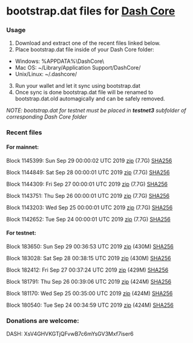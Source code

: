 # bootstrap.dat files for [Dash Core](https://www.dash.org)

### Usage

1. Download and extract one of the recent files linked below.
2. Place bootstrap.dat file inside of your Dash Core folder:
 - Windows: %APPDATA%\DashCore\
 - Mac OS: ~/Library/Application Support/DashCore/
 - Unix/Linux: ~/.dashcore/
3. Run your wallet and let it sync using bootstrap.dat
4. Once sync is done bootstrap.dat file will be renamed to bootstrap.dat.old automagically and can be safely removed.

_NOTE: bootstrap.dat for testnet must be placed in **testnet3** subfolder of corresponding Dash Core folder_

### Recent files

#### For mainnet:

Block 1145399: Sun Sep 29 00:00:02 UTC 2019 [zip](https://dash-bootstrap.ams3.digitaloceanspaces.com/mainnet/2019-09-29/bootstrap.dat.zip) (7.7G) [SHA256](https://dash-bootstrap.ams3.digitaloceanspaces.com/mainnet/2019-09-29/sha256.txt)

Block 1144849: Sat Sep 28 00:00:01 UTC 2019 [zip](https://dash-bootstrap.ams3.digitaloceanspaces.com/mainnet/2019-09-28/bootstrap.dat.zip) (7.7G) [SHA256](https://dash-bootstrap.ams3.digitaloceanspaces.com/mainnet/2019-09-28/sha256.txt)

Block 1144309: Fri Sep 27 00:00:01 UTC 2019 [zip](https://dash-bootstrap.ams3.digitaloceanspaces.com/mainnet/2019-09-27/bootstrap.dat.zip) (7.7G) [SHA256](https://dash-bootstrap.ams3.digitaloceanspaces.com/mainnet/2019-09-27/sha256.txt)

Block 1143751: Thu Sep 26 00:00:01 UTC 2019 [zip](https://dash-bootstrap.ams3.digitaloceanspaces.com/mainnet/2019-09-26/bootstrap.dat.zip) (7.7G) [SHA256](https://dash-bootstrap.ams3.digitaloceanspaces.com/mainnet/2019-09-26/sha256.txt)

Block 1143203: Wed Sep 25 00:00:01 UTC 2019 [zip](https://dash-bootstrap.ams3.digitaloceanspaces.com/mainnet/2019-09-25/bootstrap.dat.zip) (7.7G) [SHA256](https://dash-bootstrap.ams3.digitaloceanspaces.com/mainnet/2019-09-25/sha256.txt)

Block 1142652: Tue Sep 24 00:00:01 UTC 2019 [zip](https://dash-bootstrap.ams3.digitaloceanspaces.com/mainnet/2019-09-24/bootstrap.dat.zip) (7.7G) [SHA256](https://dash-bootstrap.ams3.digitaloceanspaces.com/mainnet/2019-09-24/sha256.txt)


#### For testnet:

Block 183650: Sun Sep 29 00:36:53 UTC 2019 [zip](https://dash-bootstrap.ams3.digitaloceanspaces.com/testnet/2019-09-29/bootstrap.dat.zip) (430M) [SHA256](https://dash-bootstrap.ams3.digitaloceanspaces.com/testnet/2019-09-29/sha256.txt)

Block 183028: Sat Sep 28 00:38:15 UTC 2019 [zip](https://dash-bootstrap.ams3.digitaloceanspaces.com/testnet/2019-09-28/bootstrap.dat.zip) (430M) [SHA256](https://dash-bootstrap.ams3.digitaloceanspaces.com/testnet/2019-09-28/sha256.txt)

Block 182412: Fri Sep 27 00:37:24 UTC 2019 [zip](https://dash-bootstrap.ams3.digitaloceanspaces.com/testnet/2019-09-27/bootstrap.dat.zip) (429M) [SHA256](https://dash-bootstrap.ams3.digitaloceanspaces.com/testnet/2019-09-27/sha256.txt)

Block 181791: Thu Sep 26 00:39:06 UTC 2019 [zip](https://dash-bootstrap.ams3.digitaloceanspaces.com/testnet/2019-09-26/bootstrap.dat.zip) (424M) [SHA256](https://dash-bootstrap.ams3.digitaloceanspaces.com/testnet/2019-09-26/sha256.txt)

Block 181170: Wed Sep 25 00:35:00 UTC 2019 [zip](https://dash-bootstrap.ams3.digitaloceanspaces.com/testnet/2019-09-25/bootstrap.dat.zip) (424M) [SHA256](https://dash-bootstrap.ams3.digitaloceanspaces.com/testnet/2019-09-25/sha256.txt)

Block 180540: Tue Sep 24 00:34:59 UTC 2019 [zip](https://dash-bootstrap.ams3.digitaloceanspaces.com/testnet/2019-09-24/bootstrap.dat.zip) (424M) [SHA256](https://dash-bootstrap.ams3.digitaloceanspaces.com/testnet/2019-09-24/sha256.txt)


### Donations are welcome:

DASH: XsV4GHVKGTjQFvwB7c6mYsGV3Mxf7iser6
